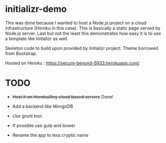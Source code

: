 # initializr-demo

This was done because I wanted to host a Node.js project on a cloud infrastructure (Heroku in this case). This is basically a static page served by Node.js server. Last but not the least this demonstrates how easy it is to use a template like Initializr as well.

Skeleton code to build upon provided by Initializr project. Theme borrowed from Bootstrap.

Hosted on Heroku : https://secure-beyond-5933.herokuapp.com/

# TODO

* ~~Host it on Heroku/Any cloud based service~~ Done!

* Add a backend like MongoDB

* Use grunt tool.

* If possible use gulp and bower

* Rename the app to less cryptic name